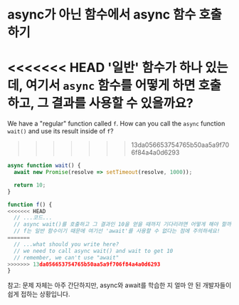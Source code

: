 
# async가 아닌 함수에서 async 함수 호출하기

<<<<<<< HEAD
'일반' 함수가 하나 있는데, 여기서 `async` 함수를 어떻게 하면 호출하고, 그 결과를 사용할 수 있을까요?
=======
We have a "regular" function called `f`. How can you call the `async` function `wait()` and use its result inside of `f`?
>>>>>>> 13da056653754765b50aa5a9f706f84a4a0d6293

```js
async function wait() {
  await new Promise(resolve => setTimeout(resolve, 1000));

  return 10;
}

function f() {
<<<<<<< HEAD
  // ...코드...
  // async wait()를 호출하고 그 결과인 10을 얻을 때까지 기다리려면 어떻게 해야 할까요?
  // f는 일반 함수이기 때문에 여기선 'await'를 사용할 수 없다는 점에 주의하세요!
=======
  // ...what should you write here?
  // we need to call async wait() and wait to get 10
  // remember, we can't use "await"
>>>>>>> 13da056653754765b50aa5a9f706f84a4a0d6293
}
```

참고: 문제 자체는 아주 간단하지만, async와 await를 학습한 지 얼마 안 된 개발자들이 쉽게 접하는 상황입니다.
